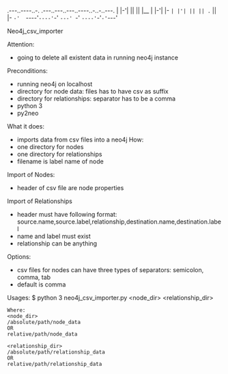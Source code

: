 .---..----..-.   .---..---..---..----..-..-..---.
| |-'| || || |__ | |-'| |- `| |'| || || .` || |-
`-'  `----'`----'`-'  `---' `-' `----'`-'`-'`---'

Neo4j_csv_importer

Attention:
- going to delete all existent data in running neo4j instance

Preconditions:
- running neo4j on localhost
- directory for node data: files has to have csv as suffix
- directory for relationships: separator has to be a comma
- python 3
- py2neo

What it does:
- imports data from csv files into a neo4j
How:
- one directory for nodes
- one directory for relationships
- filename is label name of node

Import of Nodes:
- header of csv file are node properties

Import of Relationships
- header must have following format: source.name,source.label,relationship,destination.name,destination.label
- name and label must exist
- relationship can be anything


Options:
- csv files for nodes can have three types of separators: semicolon, comma, tab
- default is comma

Usages:
$ python 3 neo4j_csv_importer.py <node_dir> <relationship_dir>

    Where:
    <node_dir>
    /absolute/path/node_data
    OR
    relative/path/node_data

    <relationship_dir>
    /absolute/path/relationship_data
    OR
    relative/path/relationship_data






